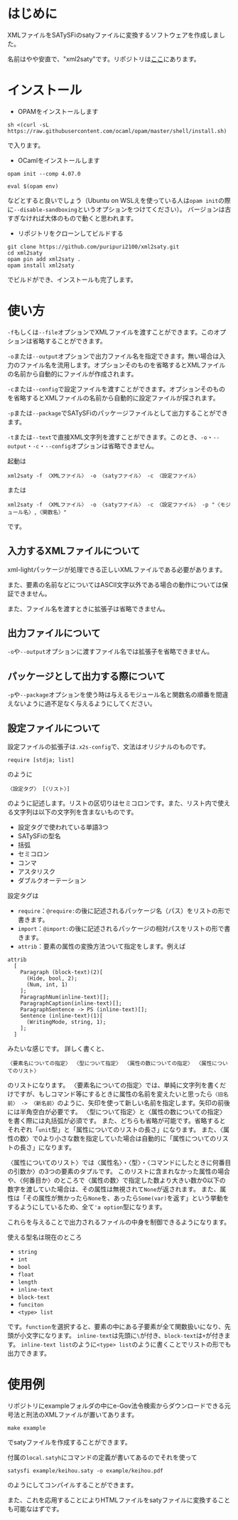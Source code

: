 
# はじめに

XMLファイルをSATySFiのsatyファイルに変換するソフトウェアを作成しました。

名前はやや安直で、"xml2saty"です。リポジトリは[ここ](https://github.com/puripuri2100/xml2saty)にあります。

# インストール

- OPAMをインストールします
```
sh <(curl -sL https://raw.githubusercontent.com/ocaml/opam/master/shell/install.sh)
```
で入ります。
- OCamlをインストールします
```
opam init --comp 4.07.0

eval $(opam env)
```
などとすると良いでしょう（Ubuntu on WSLえを使っている人は`opam init`の際に`--disable-sandboxing`というオプションをつけてください）。
バージョンは古すぎなければ大体のもので動くと思われます。
- リポジトリをクローンしてビルドする
```
git clone https://github.com/puripuri2100/xml2saty.git
cd xml2saty
opam pin add xml2saty .
opam install xml2saty
```
でビルドができ、インストールも完了します。

# 使い方

`-f`もしくは`--file`オプションでXMLファイルを渡すことができます。このオプションは省略することができます。

`-o`または`--output`オプションで出力ファイル名を指定できます。無い場合は入力のファイル名を流用します。オプションそのものを省略するとXMLファイルの名前から自動的にファイルが作成されます。

`-c`または`--config`で設定ファイルを渡すことができます。オプションそのものを省略するとXMLファイルの名前から自動的に設定ファイルが探されます。

`-p`または`--package`でSATySFiのパッケージファイルとして出力することができます。

`-t`または`--text`で直接XML文字列を渡すことができます。このとき、`-o`・`--output`・`-c`・`--config`オプションは省略できません。

起動は

```
xml2saty -f 〈XMLファイル〉 -o 〈satyファイル〉 -c 〈設定ファイル〉
```

または

```
xml2saty -f 〈XMLファイル〉 -o 〈satyファイル〉 -c 〈設定ファイル〉 -p "〈モジュール名〉,〈関数名〉"
```

です。

## 入力するXMLファイルについて

xml-lightパッケージが処理できる正しいXMLファイルである必要があります。

また、要素の名前などについてはASCII文字以外である場合の動作については保証できません。

また、ファイル名を渡すときに拡張子は省略できません。

## 出力ファイルについて

`-o`や`--output`オプションに渡すファイル名では拡張子を省略できません。

## パッケージとして出力する際について

`-p`や`--package`オプションを使う時は与えるモジュール名と関数名の順番を間違えないように過不足なく与えるようにしてください。

## 設定ファイルについて

設定ファイルの拡張子は`.x2s-config`で、文法はオリジナルのものです。

```
require [stdja; list]
```

のように

```
〈設定タグ〉 [〈リスト〉]
```

のように記述します。リストの区切りはセミコロンです。また、リスト内で使える文字列は以下の文字列を含まないものです。
- 設定タグで使われている単語3つ
- SATySFiの型名
- 括弧
- セミコロン
- コンマ
- アスタリスク
- ダブルクオーテーション

設定タグは

- `require`：`@require:`の後に記述されるパッケージ名（パス）をリストの形で書きます。
- `import`：`@import:`の後に記述されるパッケージの相対パスをリストの形で書きます。
- `attrib`：要素の属性の変換方法ついて指定をします。例えば
```
attrib
  [
    Paragraph (block-text)(2)[
      (Hide, bool, 2);
      (Num, int, 1)
    ];
    ParagraphNum(inline-text)[];
    ParagraphCaption(inline-text)[];
    ParagraphSentence -> PS (inline-text)[];
    Sentence (inline-text)(1)[
      (WritingMode, string, 1);
    ];
  ]
```
みたいな感じです。
詳しく書くと、

`〈要素名についての指定〉 〈型について指定〉 〈属性の数についての指定〉 〈属性についてのリスト〉`

のリストになります。
〈要素名についての指定〉では、単純に文字列を書くだけですが、もしコマンド等にするときに属性の名前を変えたいと思ったら`〈旧名前〉 -> 〈新名前〉`のように、矢印を使って新しい名前を指定します。矢印の前後には半角空白が必要です。
〈型について指定〉と〈属性の数についての指定〉を書く際には丸括弧が必須です。
また、どちらも省略が可能です。省略するとそれぞれ「`unit`型」と「属性についてのリストの長さ」になります。
また、〈属性の数〉で0より小さな数を指定していた場合は自動的に「属性についてのリストの長さ」になります。

〈属性についてのリスト〉では〈属性名〉・〈型〉・〈コマンドにしたときに何番目の引数か〉の3つの要素のタプルです。
このリストに含まれなかった属性の場合や、〈何番目か〉のところで〈属性の数〉で指定した数より大きい数か0以下の数字を渡していた場合は、その属性は無視されて`None`が返されます。
また、属性は「その属性が無かったら`None`を、あったら`Some(var)`を返す」という挙動をするようにしているため、全て`'a option`型になります。

これらを与えることで出力されるファイルの中身を制御できるようになります。


使える型名は現在のところ

- `string`
- `int`
- `bool`
- `float`
- `length`
- `inline-text`
- `block-text`
- `funciton`
- `<type> list`

です。`function`を選択すると、要素の中にある子要素が全て関数扱いになり、先頭が小文字になります。
`inline-text`は先頭に`\`が付き、`block-text`は`+`が付きます。
`inline-text list`のように`<type> list`のように書くことでリストの形でも出力できます。




# 使用例

リポジトリにexampleフォルダの中にe-Gov法令検索からダウンロードできる元号法と刑法のXMLファイルが置いてあります。

```
make example
```

でsatyファイルを作成することができます。

付属の`local.satyh`にコマンドの定義が書いてあるのでそれを使って
```
satysfi example/keihou.saty -o example/keihou.pdf
```
のようにしてコンパイルすることができます。

また、これを応用することによりHTMLファイルをsatyファイルに変換することも可能なはずです。